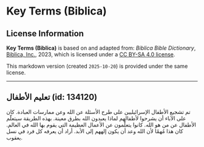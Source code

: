 # Key Terms (Biblica)

## License Information

**Key Terms (Biblica)** is based on and adapted from: _Biblica Bible Dictionary_, [Biblica, Inc.](https://www.biblica.com/), 2023, which is licensed under a [CC BY-SA 4.0 license](https://creativecommons.org/licenses/by-sa/4.0/legalcode.en).

This markdown version (created `2025-10-20`) is provided under the same license.



--------------------------------

## تعليم الأطفال (id: 134120)

تم تشجيع الأطفال الإسرائيليين على طرح الأسئلة عن الله وعن ممارسات العبادة. كان على الآباء أن يشرحوا لأطفالهم لماذا يعبدون الله بطرق معينة. بهذه الطريقة سيتعلّم الأطفال عن من هو الله. كانوا يتعلّمون عن الأعمال العظيمة التي يقوم بها الله في العالم. كان هذا مُهمًا لأن الله وعد أن يكون إلههم إلى الأبد. أراد أن يعرفه كل فرد في نسل يعقوب.


